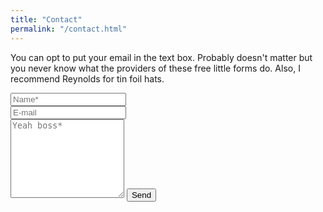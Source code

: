 ```yaml
---
title: "Contact"
permalink: "/contact.html"
---
```


<form action="https://formspree.io/f/mbjeqzky" method="POST">    
<p class="mb-4">You can opt to put your email in the text box. Probably doesn't matter but you never know what the providers of these free little forms do. Also, I recommend Reynolds for tin foil hats.</p>
<div class="form-group row">
<div class="col-md-6">
<input class="form-control" type="text" name="name" placeholder="Name*" required>
</div>
<div class="col-md-6">
<input class="form-control" type="email" name="_replyto" placeholder="E-mail">
</div>
</div>
<textarea rows="8" class="form-control mb-3" name="message" placeholder="Yeah boss*" required></textarea>    
<input class="btn btn-success" type="submit" value="Send">
</form>
